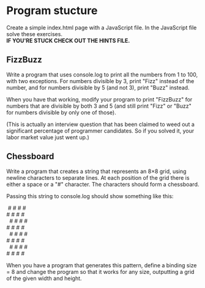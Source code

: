 # Program stucture

Create a simple index.html page with a JavaScript file.
In the JavaScript file solve these exercises.  
**IF YOU'RE STUCK CHECK OUT THE HINTS FILE.**

## FizzBuzz

Write a program that uses console.log to print all the numbers from 1 to 100, with two exceptions. For numbers divisible by 3, print "Fizz" instead of the number, and for numbers divisible by 5 (and not 3), print "Buzz" instead.

When you have that working, modify your program to print "FizzBuzz" for numbers that are divisible by both 3 and 5 (and still print "Fizz" or "Buzz" for numbers divisible by only one of those).

(This is actually an interview question that has been claimed to weed out a significant percentage of programmer candidates. So if you solved it, your labor market value just went up.)

## Chessboard

Write a program that creates a string that represents an 8×8 grid, using newline characters to separate lines. At each position of the grid there is either a space or a "#" character. The characters should form a chessboard.

Passing this string to console.log should show something like this:

 &nbsp;\# # # #  
\# # # #  
&nbsp; \# # # #  
\# # # #  
&nbsp; \# # # #  
\# # # #  
&nbsp; \# # # #  
\# # # #  

When you have a program that generates this pattern, define a binding size = 8 and change the program so that it works for any size, outputting a grid of the given width and height.

